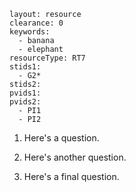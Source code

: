 ````
layout: resource
clearance: 0
keywords:
  - banana
  - elephant
resourceType: RT7
stids1:
  - G2*
stids2:
pvids1:
pvids2:
  - PI1
  - PI2

````

1. Here's a question.

2. Here's another question. 

3. Here's a final question.
